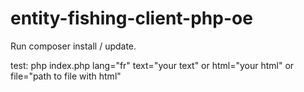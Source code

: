 # entity-fishing-client-php-oe

Run composer install / update.


 test: php index.php lang="fr" text="your text" or html="your html" or file="path to file with html"
